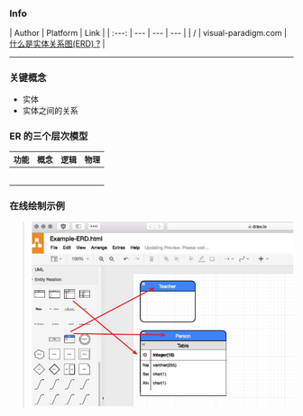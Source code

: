 ### Info 
| Author | Platform | Link |
| :---: | --- | --- | --- | 
| / | visual-paradigm.com | [什么是实体关系图(ERD) ?](https://www.visual-paradigm.com/cn/guide/data-modeling/what-is-entity-relationship-diagram/#erd-data-models) |

-----------------

### 关键概念
- 实体 
- 实体之间的关系 

### ER 的三个层次模型
| 功能 | 概念 | 逻辑 | 物理 | 
| :--- | :--: | :--: | :--: | 
|  |  |  |  | 
|  |  |  |  | 
|  |  |  |  | 
|  |  |  |  | 
|  |  |  |  | 
|  |  |  |  | 

### 在线绘制示例 
> ![Example](./img/001_erg_onlinedraw_example.png)

